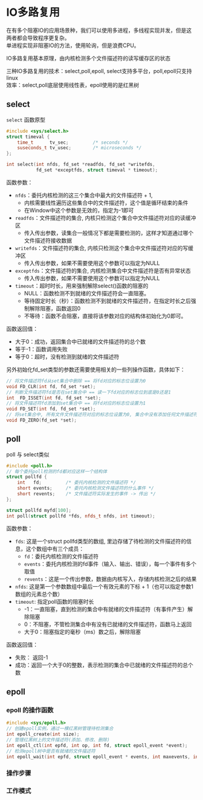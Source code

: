 # IO多路复用
在有多个阻塞IO的应用场景种，我们可以使用多进程，多线程实现并发，但是这两者都会导致程序更复杂。  
单进程实现非阻塞IO的方法，使用轮询，但是浪费CPU。

IO多路复用基本原理，由内核检测多个文件描述符的读写缓存区的状态

三种IO多路复用的技术：select,poll,epoll, select支持多平台，poll,epoll只支持linux  
效率：select,poll底层使用线性表，epoll使用的是红黑树

## select

`select` 函数原型
```c++
#include <sys/select.h>
struct timeval {
    time_t      tv_sec;         /* seconds */
    suseconds_t tv_usec;        /* microseconds */
};

int select(int nfds, fd_set *readfds, fd_set *writefds,
           fd_set *exceptfds, struct timeval * timeout);
```
函数参数：
- `nfds`：委托内核检测的这三个集合中最大的文件描述符 + 1, 
  - 内核需要线性遍历这些集合中的文件描述符，这个值是循环结束的条件
  - 在Window中这个参数是无效的，指定为-1即可
- `readfds`：文件描述符的集合, 内核只检测这个集合中文件描述符对应的读缓冲区
  - 传入传出参数，读集合一般情况下都是需要检测的，这样才知道通过哪个文件描述符接收数据
- `writefds`：文件描述符的集合, 内核只检测这个集合中文件描述符对应的写缓冲区
  - 传入传出参数，如果不需要使用这个参数可以指定为NULL
- `exceptfds`：文件描述符的集合, 内核检测集合中文件描述符是否有异常状态
  - 传入传出参数，如果不需要使用这个参数可以指定为NULL
- `timeout`：超时时长，用来强制解除select()函数的阻塞的 
  - NULL：函数检测不到就绪的文件描述符会一直阻塞。
  - 等待固定时长（秒）：函数检测不到就绪的文件描述符，在指定时长之后强制解除阻塞，函数返回0
  - 不等待：函数不会阻塞，直接将该参数对应的结构体初始化为0即可。

函数返回值：
- 大于0：成功，返回集合中已就绪的文件描述符的总个数
- 等于-1：函数调用失败
- 等于0：超时，没有检测到就绪的文件描述符

另外初始化fd_set类型的参数还需要使用相关的一些列操作函数，具体如下：
```c
// 将文件描述符fd从set集合中删除 == 将fd对应的标志位设置为0        
void FD_CLR(int fd, fd_set *set);
// 判断文件描述符fd是否在set集合中 == 读一下fd对应的标志位到底是0还是1
int  FD_ISSET(int fd, fd_set *set);
// 将文件描述符fd添加到set集合中 == 将fd对应的标志位设置为1
void FD_SET(int fd, fd_set *set);
// 将set集合中, 所有文件文件描述符对应的标志位设置为0, 集合中没有添加任何文件描述符
void FD_ZERO(fd_set *set);
```


## poll

poll 与 select类似

```c++
#include <poll.h>
// 每个委托poll检测的fd都对应这样一个结构体
struct pollfd {
    int   fd;         /* 委托内核检测的文件描述符 */
    short events;     /* 委托内核检测文件描述符的什么事件 */
    short revents;    /* 文件描述符实际发生的事件 -> 传出 */
};

struct pollfd myfd[100];
int poll(struct pollfd *fds, nfds_t nfds, int timeout);
```

函数参数：

- `fds`: 这是一个struct pollfd类型的数组, 里边存储了待检测的文件描述符的信息，这个数组中有三个成员：
  - `fd`：委托内核检测的文件描述符
  - `events`：委托内核检测的fd事件（输入、输出、错误），每一个事件有多个取值 
  - `revents`：这是一个传出参数，数据由内核写入，存储内核检测之后的结果
- `nfds`: 这是第一个参数数组中最后一个有效元素的下标 + 1（也可以指定参数1数组的元素总个数）
- `timeout`: 指定poll函数的阻塞时长
  - -1：一直阻塞，直到检测的集合中有就绪的文件描述符（有事件产生）解除阻塞 
  - 0：不阻塞，不管检测集合中有没有已就绪的文件描述符，函数马上返回 
  - 大于0：阻塞指定的毫秒（ms）数之后，解除阻塞

函数返回值：
- 失败： 返回-1
- 成功：返回一个大于0的整数，表示检测的集合中已就绪的文件描述符的总个数


## epoll

### epoll 的操作函数
```c++
#include <sys/epoll.h>
// 创建epoll实例，通过一棵红黑树管理待检测集合
int epoll_create(int size);
// 管理红黑树上的文件描述符(添加、修改、删除)
int epoll_ctl(int epfd, int op, int fd, struct epoll_event *event);
// 检测epoll树中是否有就绪的文件描述符
int epoll_wait(int epfd, struct epoll_event * events, int maxevents, int timeout);
```

### 操作步骤




### 工作模式




